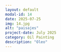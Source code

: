 ```yaml
---
layout: default
modal-id: 14
date: 2025-07-25
img: 14.jpg
alt: "paisajes"
project-date: July 2025
category: Oil Painting
description: "Oleo"
---
```

